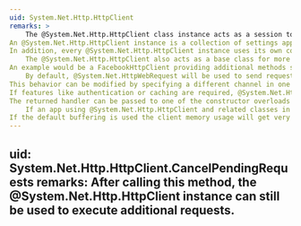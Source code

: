 ```yaml
---
uid: System.Net.Http.HttpClient
remarks: >
    The @System.Net.Http.HttpClient class instance acts as a session to send HTTP requests. 
An @System.Net.Http.HttpClient instance is a collection of settings applied to all requests executed by that instance. 
In addition, every @System.Net.Http.HttpClient instance uses its own connection pool, isolating its requests from requests executed by other @System.Net.Http.HttpClient instances.
    The @System.Net.Http.HttpClient also acts as a base class for more specific HTTP clients. 
An example would be a FacebookHttpClient providing additional methods specific to a Facebook web service (a GetFriends method, for instance).
    By default, @System.Net.HttpWebRequest will be used to send requests to the server. 
This behavior can be modified by specifying a different channel in one of the constructor overloads taking a @System.Net.Http.HttpMessageHandler instance as parameter. 
If features like authentication or caching are required, @System.Net.Http.WebRequestHandler can be used to configure settings and the instance can be passed to the constructor. 
The returned handler can be passed to one of the constructor overloads taking a @System.Net.Http.HttpMessageHandler parameter.
    If an app using @System.Net.Http.HttpClient and related classes in the @System.Net.Http namespace intends to download large amounts of data (50 megabytes or more), then the app should stream those downloads and not use the default buffering. 
If the default buffering is used the client memory usage will get very large, potentially resulting in substantially reduced performance.
---
```

uid: System.Net.Http.HttpClient.CancelPendingRequests
remarks: After calling this method, the @System.Net.Http.HttpClient instance can still be used to execute additional requests.
---